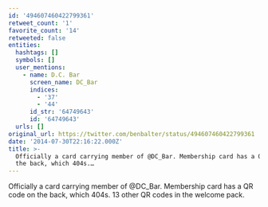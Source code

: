```yaml
---
id: '494607460422799361'
retweet_count: '1'
favorite_count: '14'
retweeted: false
entities:
  hashtags: []
  symbols: []
  user_mentions:
    - name: D.C. Bar
      screen_name: DC_Bar
      indices:
        - '37'
        - '44'
      id_str: '64749643'
      id: '64749643'
  urls: []
original_url: https://twitter.com/benbalter/status/494607460422799361
date: '2014-07-30T22:16:22.000Z'
title: >-
  Officially a card carrying member of @DC_Bar. Membership card has a QR code on
  the back, which 404s.…
---
```


Officially a card carrying member of @DC_Bar. Membership card has a QR code on the back, which 404s. 13 other QR codes in the welcome pack.